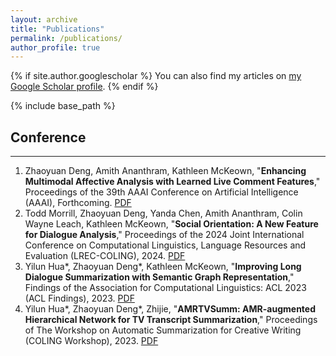 ```yaml
---
layout: archive
title: "Publications"
permalink: /publications/
author_profile: true
---
```


{% if site.author.googlescholar %}
  You can also find my articles on <a href="{{site.author.googlescholar}}">my Google Scholar profile</a>.
{% endif %}

{% include base_path %}

## Conference
-----
1. Zhaoyuan Deng, Amith Ananthram, Kathleen McKeown, "**Enhancing Multimodal Affective Analysis with Learned Live Comment Features**," Proceedings of the 39th AAAI Conference on Artificial Intelligence (AAAI), Forthcoming. [PDF](https://arxiv.org/pdf/2410.16407)
2. Todd Morrill, Zhaoyuan Deng, Yanda Chen, Amith Ananthram, Colin Wayne Leach, Kathleen McKeown, "**Social Orientation: A New Feature for Dialogue Analysis**," Proceedings of the 2024 Joint International Conference on Computational Linguistics, Language Resources and Evaluation (LREC-COLING), 2024. [PDF](https://arxiv.org/pdf/2403.04770)
3. Yilun Hua*, Zhaoyuan Deng\*, Kathleen McKeown, "**Improving Long Dialogue Summarization with Semantic Graph Representation**," Findings of the Association for Computational Linguistics: ACL 2023 (ACL Findings), 2023. [PDF](https://aclanthology.org/2023.findings-acl.871.pdf)
4. Yilun Hua*, Zhaoyuan Deng\*, Zhijie, "**AMRTVSumm: AMR-augmented Hierarchical Network for TV Transcript Summarization**," Proceedings of The Workshop on Automatic Summarization for Creative Writing (COLING Workshop), 2023. [PDF](https://aclanthology.org/2022.creativesumm-1.6.pdf)



